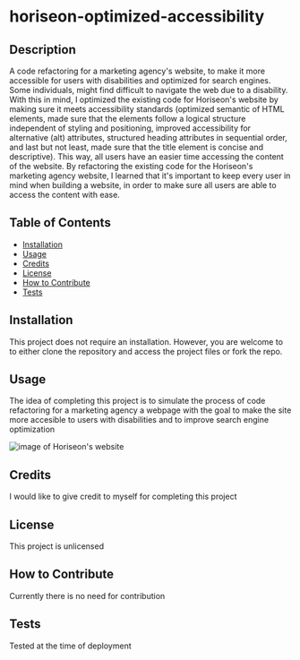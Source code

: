 # horiseon-optimized-accessibility

## Description
A code refactoring for a marketing agency's website, to make it more accessible for users with disabilities and optimized for search engines. Some individuals, might find difficult to navigate the web due to a disability. With this in mind, I optimized the existing code for Horiseon's website by making sure it meets accessibility standards (optimized semantic of HTML elements, made sure that the elements follow a logical structure independent of styling and positioning, improved accessibility for alternative (alt) attributes, structured heading attributes in sequential order, and last but not least, made sure that the title element is concise and descriptive). This way, all users have an easier time accessing the content of the website. By refactoring the existing code for the Horiseon's marketing agency website, I learned that it's important to keep every user in mind when building a website, in order to make sure all users are able to access the content with ease.

## Table of Contents
- [Installation](#installation)
- [Usage](#usage)
- [Credits](#credits)
- [License](#license)
- [How to Contribute](#how-to-contribute)
- [Tests](#tests)

## Installation
This project does not require an installation. However, you are welcome to to either clone the repository and access the project files or fork the repo.

## Usage
The idea of completing this project is to simulate the process of code refactoring for a marketing agency a webpage with the goal to make the site more accesible to users with disabilities and to improve search engine optimization

![image of Horiseon's website](https://github.com/AndresAlbornozgil/horiseon-optimized-accessibility/assets/73376242/e68e5968-cf98-4268-ba99-929ebb724f11)

## Credits
I would like to give credit to myself for completing this project

## License
This project is unlicensed

## How to Contribute
Currently there is no need for contribution

## Tests
Tested at the time of deployment
